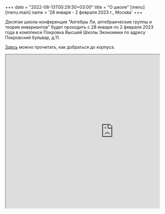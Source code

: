 +++
date = "2022-08-13T00:29:30+03:00"
title = "О школе"
[menu]
[menu.main]
name = '28 января - 2 февраля 2023 г., Москва'
+++

Деcятая школа-конференция "Алгебры Ли, алгебраические группы и теория инвариантов" будет проходить с 28 января по 2 февраля 2023 года <!-- на механико-математическом факультете Самарского национального исследовательского университета имени академика С.П.Королёва.
Школа-конференция будет проходить-->в комплексе Покровка Высшей Школы Экономики по адресу Покровский бульвар, д.11.

[Здесь](https://www.hse.ru/buildinghse/pokrovka/map) можно прочитать, как добраться до корпуса. 
<div style="position:relative;overflow:hidden;"><a href="https://yandex.ru/maps/org/vysshaya_shkola_ekonomiki/1074710983/?utm_medium=mapframe&utm_source=maps" style="color:#eee;font-size:12px;position:absolute;top:0px;">Высшая школа экономики</a><a href="https://yandex.ru/maps/213/moscow/category/university_college/184106140/?utm_medium=mapframe&utm_source=maps" style="color:#eee;font-size:12px;position:absolute;top:14px;">ВУЗ в Москве</a><iframe src="https://yandex.ru/map-widget/v1/-/CCURnMa6cA" width="700" height="500" frameborder="1" allowfullscreen="true" style="position:relative;"></iframe></div>
